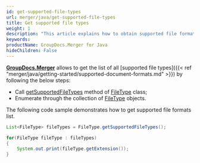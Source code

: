 ```yaml
---
id: get-supported-file-types
url: merger/java/get-supported-file-types
title: Get supported file types
weight: 1
description: "This article explains how to obtain supported file formats list when merge PDF, Word, Excel, PowerPoint documents with GroupDocs.Merger within your Java applications."
keywords: 
productName: GroupDocs.Merger for Java
hideChildren: False
---
```

[**GroupDocs.Merger**](https://products.groupdocs.com/merger/java) allows to get the list of all [supported file types]({{< ref "merger/java/getting-started/supported-document-formats.md" >}}) by following the below steps:
*   Call [getSupportedFileTypes](https://apireference.groupdocs.com/java/merger/com.groupdocs.merger.domain/FileType#getSupportedFileTypes()) method of [FileType](https://apireference.groupdocs.com/java/merger/com.groupdocs.merger.domain/FileType) class;
*   Enumerate through the collection of [FileType](https://apireference.groupdocs.com/java/merger/com.groupdocs.merger.domain/FileType) objects.

The following code sample demonstrates how to get supported file formats list.

```java
List<FileType> fileTypes = FileType.getSupportedFileTypes();

for(FileType fileType : fileTypes)
{
    System.out.print(fileType.getExtension());
}
```
